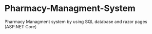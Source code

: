 # Pharmacy-Managment-System

Pharmacy Managment system by using SQL database and razor pages (ASP.NET Core)
